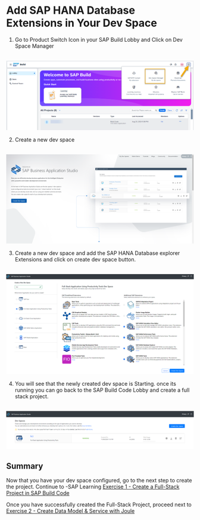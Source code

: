 # Add SAP HANA Database Extensions in Your Dev Space

1. Go to Product Switch Icon in your SAP Build Lobby and Click on Dev Space Manager

<br>![](/exercises/ex0/images/devspace.png)

2. Create a new dev space

<br>![](/exercises/ex0/images/createdev.png)

3. Create a new dev space and add the SAP HANA Database explorer Extensions and click on create dev space button.

<br>![](/exercises/ex0/images/addext.png)

4. You will see that the newly created dev space is Starting. once its running you can go back to the SAP Build Code Lobby and create a full stack project.

<br>![](/exercises/ex0/images/devstart.png)

## Summary

Now that you have your dev space configured, go to the next step to create the project.
Continue to -SAP Learning [Exercise 1 - Create a Full-Stack Project in SAP Build Code](https://developers.sap.com/tutorials/build-code-new-project.html)

Once you have successfully created the Full-Stack Project, proceed next to [Exercise 2 - Create Data Model & Service with Joule](../ex2/README.md)


